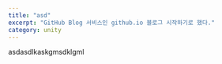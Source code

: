 ```yaml
---
title: "asd"
excerpt: "GitHub Blog 서비스인 github.io 블로그 시작하기로 했다."
category: unity
---
```


asdasdlkaskgmsdklgml

<!--stackedit_data:
eyJoaXN0b3J5IjpbMzA1NzI3OTI5LC0xOTMxNDk4MTEsLTE0Mz
g4MzkyMDhdfQ==
-->